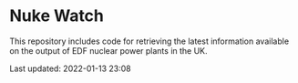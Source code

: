 # Nuke Watch

This repository includes code for retrieving the latest information available on the output of EDF nuclear power plants in the UK.

Last updated: 2022-01-13 23:08